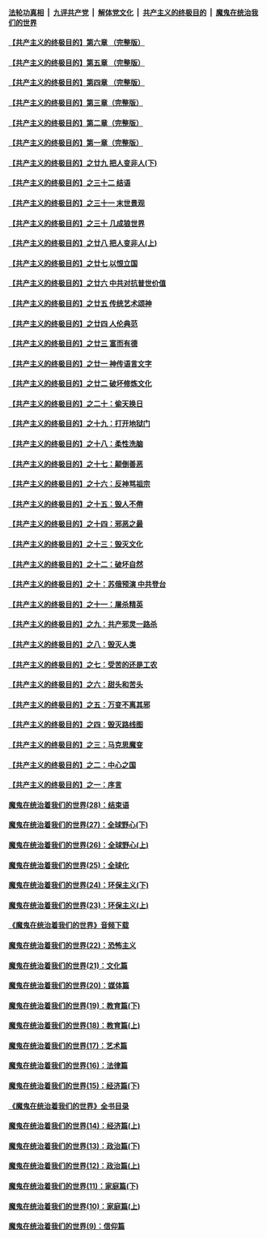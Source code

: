 ####  [法轮功真相](../../../../basic/blob/master/README.md?t=05211731) &nbsp;|&nbsp; [九评共产党](../../../../9ping.md/blob/master/README.md?t=05211731) &nbsp;|&nbsp; [解体党文化](../../../../jtdwh.md/blob/master/README.md?t=05211731)  &nbsp;|&nbsp; [共产主义的终极目的](../../../../gczydzjmd.md/blob/master/README.md?t=05211731) &nbsp;|&nbsp; [魔鬼在统治我们的世界](../../../../mgztzwmdsj.md/blob/master/README.md?t=05211731) 

#### [【共产主义的终极目的】第六章 （完整版）](../pages/nsc422/n11428913.md?t=05211731) 

#### [【共产主义的终极目的】第五章 （完整版）](../pages/nsc422/n11428912.md?t=05211731) 

#### [【共产主义的终极目的】第四章 （完整版）](../pages/nsc422/n11428907.md?t=05211731) 

#### [【共产主义的终极目的】第三章（完整版）](../pages/nsc422/n11428848.md?t=05211731) 

#### [【共产主义的终极目的】第二章（完整版）](../pages/nsc422/n11428831.md?t=05211731) 

#### [【共产主义的终极目的】第一章（完整版）](../pages/nsc422/n11417651.md?t=05211731) 

#### [【共产主义的终极目的】之廿九 把人变非人(下)](../pages/nsc422/n11344140.md?t=05211731) 

#### [【共产主义的终极目的】之三十二 结语](../pages/nsc422/n11360535.md?t=05211731) 

#### [【共产主义的终极目的】之三十一 末世景观](../pages/nsc422/n11351129.md?t=05211731) 

#### [【共产主义的终极目的】之三十 几成狼世界](../pages/nsc422/n11348280.md?t=05211731) 

#### [【共产主义的终极目的】之廿八 把人变非人(上)](../pages/nsc422/n11340492.md?t=05211731) 

#### [【共产主义的终极目的】之廿七 以恨立国](../pages/nsc422/n11336944.md?t=05211731) 

#### [【共产主义的终极目的】之廿六 中共对抗普世价值](../pages/nsc422/n11324785.md?t=05211731) 

#### [【共产主义的终极目的】之廿五 传统艺术颂神](../pages/nsc422/n11296396.md?t=05211731) 

#### [【共产主义的终极目的】之廿四 人伦典范](../pages/nsc422/n11296397.md?t=05211731) 

#### [【共产主义的终极目的】之廿三 富而有德](../pages/nsc422/n11283598.md?t=05211731) 

#### [【共产主义的终极目的】之廿一 神传语言文字](../pages/nsc422/n11263265.md?t=05211731) 

#### [【共产主义的终极目的】之廿二 破坏修炼文化](../pages/nsc422/n11245728.md?t=05211731) 

#### [【共产主义的终极目的】之二十：偷天换日](../pages/nsc422/n11238846.md?t=05211731) 

#### [【共产主义的终极目的】之十九：打开地狱门](../pages/nsc422/n11206376.md?t=05211731) 

#### [【共产主义的终极目的】之十八：柔性洗脑](../pages/nsc422/n11199994.md?t=05211731) 

#### [【共产主义的终极目的】之十七：颠倒善恶](../pages/nsc422/n11179782.md?t=05211731) 

#### [【共产主义的终极目的】之十六：反神骂祖宗](../pages/nsc422/n11166798.md?t=05211731) 

#### [【共产主义的终极目的】之十五：毁人不倦](../pages/nsc422/n11166792.md?t=05211731) 

#### [【共产主义的终极目的】之十四：邪恶之最](../pages/nsc422/n11150249.md?t=05211731) 

#### [【共产主义的终极目的】之十三：毁灭文化](../pages/nsc422/n11135227.md?t=05211731) 

#### [【共产主义的终极目的】之十二：破坏自然](../pages/nsc422/n11135214.md?t=05211731) 

#### [【共产主义的终极目的】之十：苏俄预演 中共登台](../pages/nsc422/n11118424.md?t=05211731) 

#### [【共产主义的终极目的】之十一：屠杀精英](../pages/nsc422/n11118442.md?t=05211731) 

#### [【共产主义的终极目的】之九：共产邪灵一路杀](../pages/nsc422/n11114139.md?t=05211731) 

#### [【共产主义的终极目的】之八：毁灭人类](../pages/nsc422/n11108503.md?t=05211731) 

#### [【共产主义的终极目的】之七：受苦的还是工农](../pages/nsc422/n11101809.md?t=05211731) 

#### [【共产主义的终极目的】之六：甜头和苦头](../pages/nsc422/n11096971.md?t=05211731) 

#### [【共产主义的终极目的】之五：万变不离其邪](../pages/nsc422/n11091285.md?t=05211731) 

#### [【共产主义的终极目的】之四：毁灭路线图](../pages/nsc422/n11086284.md?t=05211731) 

#### [【共产主义的终极目的】之三：马克思魔变](../pages/nsc422/n11061941.md?t=05211731) 

#### [【共产主义的终极目的】之二：中心之国](../pages/nsc422/n11047728.md?t=05211731) 

#### [【共产主义的终极目的】之一：序言](../pages/nsc422/n11086077.md?t=05211731) 

#### [魔鬼在统治着我们的世界(28)：结束语](../pages/nsc422/n10936246.md?t=05211731) 

#### [魔鬼在统治着我们的世界(27)：全球野心(下)](../pages/nsc422/n10928319.md?t=05211731) 

#### [魔鬼在统治着我们的世界(26)：全球野心(上)](../pages/nsc422/n10900318.md?t=05211731) 

#### [魔鬼在统治着我们的世界(25)：全球化](../pages/nsc422/n10788205.md?t=05211731) 

#### [魔鬼在统治着我们的世界(24)：环保主义(下)](../pages/nsc422/n10695307.md?t=05211731) 

#### [魔鬼在统治着我们的世界(23)：环保主义(上)](../pages/nsc422/n10688613.md?t=05211731) 

#### [《魔鬼在统治着我们的世界》音频下载](../pages/nsc422/n10635553.md?t=05211731) 

#### [魔鬼在统治着我们的世界(22)：恐怖主义](../pages/nsc422/n10614727.md?t=05211731) 

#### [魔鬼在统治着我们的世界(21)：文化篇](../pages/nsc422/n10597706.md?t=05211731) 

#### [魔鬼在统治着我们的世界(20)：媒体篇](../pages/nsc422/n10586579.md?t=05211731) 

#### [魔鬼在统治着我们的世界(19)：教育篇(下)](../pages/nsc422/n10564808.md?t=05211731) 

#### [魔鬼在统治着我们的世界(18)：教育篇(上)](../pages/nsc422/n10526970.md?t=05211731) 

#### [魔鬼在统治着我们的世界(17)：艺术篇](../pages/nsc422/n10499093.md?t=05211731) 

#### [魔鬼在统治着我们的世界(16)：法律篇](../pages/nsc422/n10485969.md?t=05211731) 

#### [魔鬼在统治着我们的世界(15)：经济篇(下)](../pages/nsc422/n10469975.md?t=05211731) 

#### [《魔鬼在统治着我们的世界》全书目录](../pages/nsc422/n10464261.md?t=05211731) 

#### [魔鬼在统治着我们的世界(14)：经济篇(上)](../pages/nsc422/n10457370.md?t=05211731) 

#### [魔鬼在统治着我们的世界(13)：政治篇(下)](../pages/nsc422/n10448270.md?t=05211731) 

#### [魔鬼在统治着我们的世界(12)：政治篇(上)](../pages/nsc422/n10444576.md?t=05211731) 

#### [魔鬼在统治着我们的世界(11)：家庭篇(下)](../pages/nsc422/n10440961.md?t=05211731) 

#### [魔鬼在统治着我们的世界(10)：家庭篇(上)](../pages/nsc422/n10435448.md?t=05211731) 

#### [魔鬼在统治着我们的世界(9)：信仰篇](../pages/nsc422/n10432159.md?t=05211731) 

